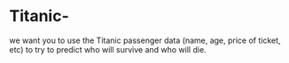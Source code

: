 # Titanic-
 we want you to use the Titanic passenger data (name, age, price of ticket, etc) to try to predict who will survive and who will die.
